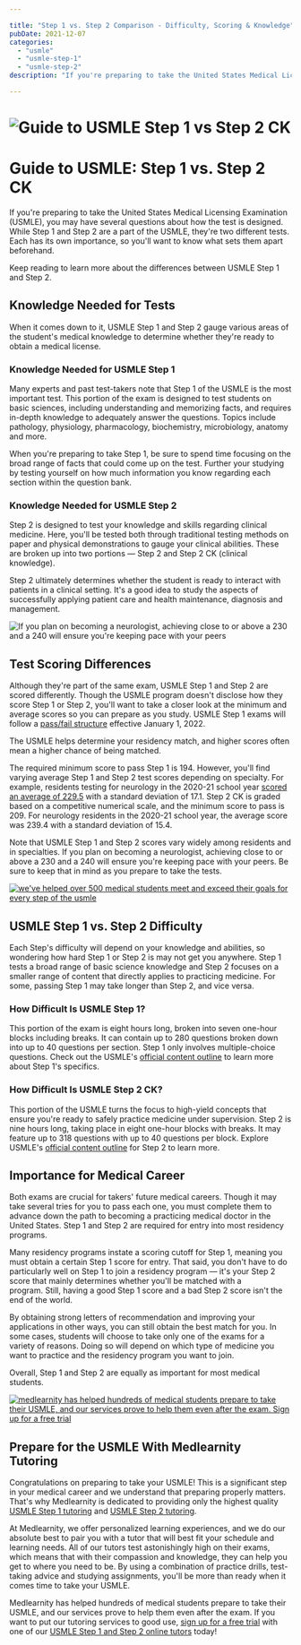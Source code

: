 ```yaml
---

title: "Step 1 vs. Step 2 Comparison - Difficulty, Scoring & Knowledge"
pubDate: 2021-12-07
categories: 
  - "usmle"
  - "usmle-step-1"
  - "usmle-step-2"
description: "If you're preparing to take the United States Medical Licensing Examination (USMLE), you may have several questions about how the test is designed. While S"

---
```



# ![Guide to USMLE Step 1 vs Step 2 CK](https://i2xfwztd2ksbegse.public.blob.vercel-storage.com/wp/2021/12/01-guide-to-usmle.png)

# Guide to USMLE: Step 1 vs. Step 2 CK

If you're preparing to take the United States Medical Licensing Examination (USMLE), you may have several questions about how the test is designed. While Step 1 and Step 2 are a part of the USMLE, they're two different tests. Each has its own importance, so you'll want to know what sets them apart beforehand.

Keep reading to learn more about the differences between USMLE Step 1 and Step 2.

## Knowledge Needed for Tests

When it comes down to it, USMLE Step 1 and Step 2 gauge various areas of the student's medical knowledge to determine whether they're ready to obtain a medical license.

### Knowledge Needed for USMLE Step 1

Many experts and past test-takers note that Step 1 of the USMLE is the most important test. This portion of the exam is designed to test students on basic sciences, including understanding and memorizing facts, and requires in-depth knowledge to adequately answer the questions. Topics include pathology, physiology, pharmacology, biochemistry, microbiology, anatomy and more.

When you're preparing to take Step 1, be sure to spend time focusing on the broad range of facts that could come up on the test. Further your studying by testing yourself on how much information you know regarding each section within the question bank.

### Knowledge Needed for USMLE Step 2

Step 2 is designed to test your knowledge and skills regarding clinical medicine. Here, you'll be tested both through traditional testing methods on paper and physical demonstrations to gauge your clinical abilities. These are broken up into two portions — Step 2 and Step 2 CK (clinical knowledge).

Step 2 ultimately determines whether the student is ready to interact with patients in a clinical setting. It's a good idea to study the aspects of successfully applying patient care and health maintenance, diagnosis and management.

![If you plan on becoming a neurologist, achieving close to or above a 230 and a 240 will ensure you're keeping pace with your peers](https://i2xfwztd2ksbegse.public.blob.vercel-storage.com/wp/2021/12/02-if-you-plan.png)

## Test Scoring Differences

Although they're part of the same exam, USMLE Step 1 and Step 2 are scored differently. Though the USMLE program doesn't disclose how they score Step 1 or Step 2, you'll want to take a closer look at the minimum and average scores so you can prepare as you study. USMLE Step 1 exams will follow a [pass/fail structure](https://www.medlearnity.com/usmle-step-1-pass-fail/) effective January 1, 2022.

The USMLE helps determine your residency match, and higher scores often mean a higher chance of being matched.

The required minimum score to pass Step 1 is 194. However, you'll find varying average Step 1 and Step 2 test scores depending on specialty. For example, residents testing for neurology in the 2020-21 school year [scored an average of 229.5](https://www.aamc.org/data-reports/students-residents/interactive-data/report-residents/2021/table-b1-test-scores-and-experiences-first-year-residents-specialty) with a standard deviation of 17.1. Step 2 CK is graded based on a competitive numerical scale, and the minimum score to pass is 209. For neurology residents in the 2020-21 school year, the average score was 239.4 with a standard deviation of 15.4.

Note that USMLE Step 1 and Step 2 scores vary widely among residents and in specialties. If you plan on becoming a neurologist, achieving close to or above a 230 and a 240 will ensure you're keeping pace with your peers. Be sure to keep that in mind as you prepare to take the tests.

[![we've helped over 500 medical students meet and exceed their goals for every step of the usmle](https://i2xfwztd2ksbegse.public.blob.vercel-storage.com/wp/2022/06/01-start-here.png)](https://www.medlearnity.com/start-here/)

## USMLE Step 1 vs. Step 2 Difficulty

Each Step's difficulty will depend on your knowledge and abilities, so wondering how hard Step 1 or Step 2 is may not get you anywhere. Step 1 tests a broad range of basic science knowledge and Step 2 focuses on a smaller range of content that directly applies to practicing medicine. For some, passing Step 1 may take longer than Step 2, and vice versa.

### How Difficult Is USMLE Step 1?

This portion of the exam is eight hours long, broken into seven one-hour blocks including breaks. It can contain up to 280 questions broken down into up to 40 questions per section. Step 1 only involves multiple-choice questions. Check out the USMLE's [official content outline](https://www.usmle.org/prepare-your-exam/step-1-materials/step-1-content-outline-and-specifications) to learn more about Step 1's specifics.

### How Difficult Is USMLE Step 2 CK?

This portion of the USMLE turns the focus to high-yield concepts that ensure you're ready to safely practice medicine under supervision. Step 2 is nine hours long, taking place in eight one-hour blocks with breaks. It may feature up to 318 questions with up to 40 questions per block. Explore USMLE's [official content outline](https://www.usmle.org/prepare-your-exam/step-2-ck-materials/step-2-ck-content-outline-specifications) for Step 2 to learn more.

## Importance for Medical Career

Both exams are crucial for takers' future medical careers. Though it may take several tries for you to pass each one, you must complete them to advance down the path to becoming a practicing medical doctor in the United States. Step 1 and Step 2 are required for entry into most residency programs.

Many residency programs instate a scoring cutoff for Step 1, meaning you must obtain a certain Step 1 score for entry. That said, you don't have to do particularly well on Step 1 to join a residency program — it's your Step 2 score that mainly determines whether you'll be matched with a program. Still, having a good Step 1 score and a bad Step 2 score isn't the end of the world.

By obtaining strong letters of recommendation and improving your applications in other ways, you can still obtain the best match for you. In some cases, students will choose to take only one of the exams for a variety of reasons. Doing so will depend on which type of medicine you want to practice and the residency program you want to join.

Overall, Step 1 and Step 2 are equally as important for most medical students.

[![medlearnity has helped hundreds of medical students prepare to take their USMLE, and our services prove to help them even after the exam. Sign up for a free trial](https://i2xfwztd2ksbegse.public.blob.vercel-storage.com/wp/2021/12/03-medlearnity-has-helped.png)](https://www.medlearnity.com/start-here/)

## Prepare for the USMLE With Medlearnity Tutoring

Congratulations on preparing to take your USMLE! This is a significant step in your medical career and we understand that preparing properly matters. That's why Medlearnity is dedicated to providing only the highest quality [USMLE Step 1 tutoring](https://www.medlearnity.com/usmle-tutoring-step-1/) and [USMLE Step 2 tutoring](https://www.medlearnity.com/step-2ck-usmle/).

At Medlearnity, we offer personalized learning experiences, and we do our absolute best to pair you with a tutor that will best fit your schedule and learning needs. All of our tutors test astonishingly high on their exams, which means that with their compassion and knowledge, they can help you get to where you need to be. By using a combination of practice drills, test-taking advice and studying assignments, you'll be more than ready when it comes time to take your USMLE.

Medlearnity has helped hundreds of medical students prepare to take their USMLE, and our services prove to help them even after the exam. If you want to put our tutoring services to good use, [sign up for a free trial](https://www.medlearnity.com/start-here/) with one of our [USMLE Step 1 and Step 2 online tutors](http://www.medlearnity.com/our-tutors/) today!

